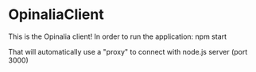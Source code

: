 # OpinaliaClient
This is the Opinalia client!
In order to run the application: npm start


That will automatically use a "proxy" to connect with node.js server (port 3000)
